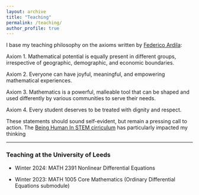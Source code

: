 ```yaml
---
layout: archive
title: "Teaching"
permalink: /teaching/
author_profile: true
---
```


I base my teaching philosophy on the axioms written by [Federico Ardila](https://www.ams.org/publications/journals/notices/201610/rnoti-p1164.pdf):

Axiom 1. Mathematical potential is equally present in different groups, irrespective of geographic, demographic, and economic boundaries.

Axiom 2. Everyone can have joyful, meaningful, and empowering mathematical experiences.

Axiom 3. Mathematics is a powerful, malleable tool that can be shaped and used differently by various communities to serve their needs.

Axiom 4. Every student deserves to be treated with dignity and respect.

These statements should sound self-evident, but remain a pressing call to action. The [Being Human In STEM cirriculum](https://www.beinghumaninstem.com/readings.html)
 has particularly impacted my thinking

---
### Teaching at the University of Leeds

- Winter 2024: MATH 2391 Nonlinear Differential Equations

- Winter 2023: MATH 1005 Core Mathematics (Ordinary Differential Equations submodule)
